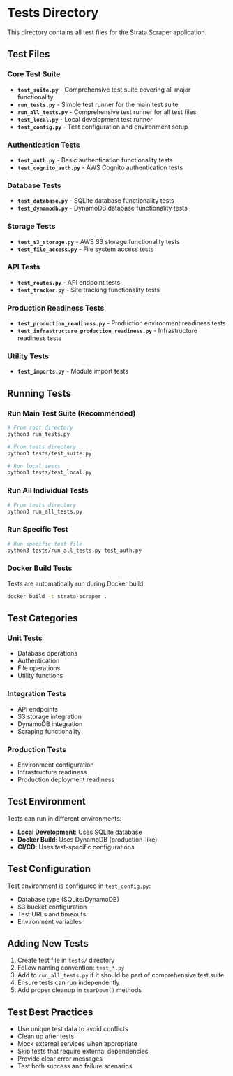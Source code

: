 # Tests Directory

This directory contains all test files for the Strata Scraper application.

## Test Files

### Core Test Suite
- **`test_suite.py`** - Comprehensive test suite covering all major functionality
- **`run_tests.py`** - Simple test runner for the main test suite
- **`run_all_tests.py`** - Comprehensive test runner for all test files
- **`test_local.py`** - Local development test runner
- **`test_config.py`** - Test configuration and environment setup

### Authentication Tests
- **`test_auth.py`** - Basic authentication functionality tests
- **`test_cognito_auth.py`** - AWS Cognito authentication tests

### Database Tests
- **`test_database.py`** - SQLite database functionality tests
- **`test_dynamodb.py`** - DynamoDB database functionality tests

### Storage Tests
- **`test_s3_storage.py`** - AWS S3 storage functionality tests
- **`test_file_access.py`** - File system access tests

### API Tests
- **`test_routes.py`** - API endpoint tests
- **`test_tracker.py`** - Site tracking functionality tests

### Production Readiness Tests
- **`test_production_readiness.py`** - Production environment readiness tests
- **`test_infrastructure_production_readiness.py`** - Infrastructure readiness tests

### Utility Tests
- **`test_imports.py`** - Module import tests

## Running Tests

### Run Main Test Suite (Recommended)
```bash
# From root directory
python3 run_tests.py

# From tests directory
python3 tests/test_suite.py

# Run local tests
python3 tests/test_local.py
```

### Run All Individual Tests
```bash
# From tests directory
python3 run_all_tests.py
```

### Run Specific Test
```bash
# Run specific test file
python3 tests/run_all_tests.py test_auth.py
```

### Docker Build Tests
Tests are automatically run during Docker build:
```bash
docker build -t strata-scraper .
```

## Test Categories

### Unit Tests
- Database operations
- Authentication
- File operations
- Utility functions

### Integration Tests
- API endpoints
- S3 storage integration
- DynamoDB integration
- Scraping functionality

### Production Tests
- Environment configuration
- Infrastructure readiness
- Production deployment readiness

## Test Environment

Tests can run in different environments:
- **Local Development**: Uses SQLite database
- **Docker Build**: Uses DynamoDB (production-like)
- **CI/CD**: Uses test-specific configurations

## Test Configuration

Test environment is configured in `test_config.py`:
- Database type (SQLite/DynamoDB)
- S3 bucket configuration
- Test URLs and timeouts
- Environment variables

## Adding New Tests

1. Create test file in `tests/` directory
2. Follow naming convention: `test_*.py`
3. Add to `run_all_tests.py` if it should be part of comprehensive test suite
4. Ensure tests can run independently
5. Add proper cleanup in `tearDown()` methods

## Test Best Practices

- Use unique test data to avoid conflicts
- Clean up after tests
- Mock external services when appropriate
- Skip tests that require external dependencies
- Provide clear error messages
- Test both success and failure scenarios
